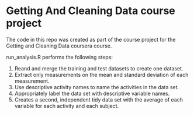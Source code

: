 # Getting And Cleaning Data course project
The code in this repo was created as part of the course project for the Getting and Cleaning Data coursera course. 

run_analysis.R performs the following steps:
1. Reand and merge the training and test datasets to create one dataset.
2. Extract only measurements on the mean and standard deviation of each measurement.
3. Use descriptive activity names to name the activities in the data set.
4. Appropriately label the data set with descriptive variable names.
5. Creates a second, independent tidy data set with the average of each variable for each activity and each subject.
